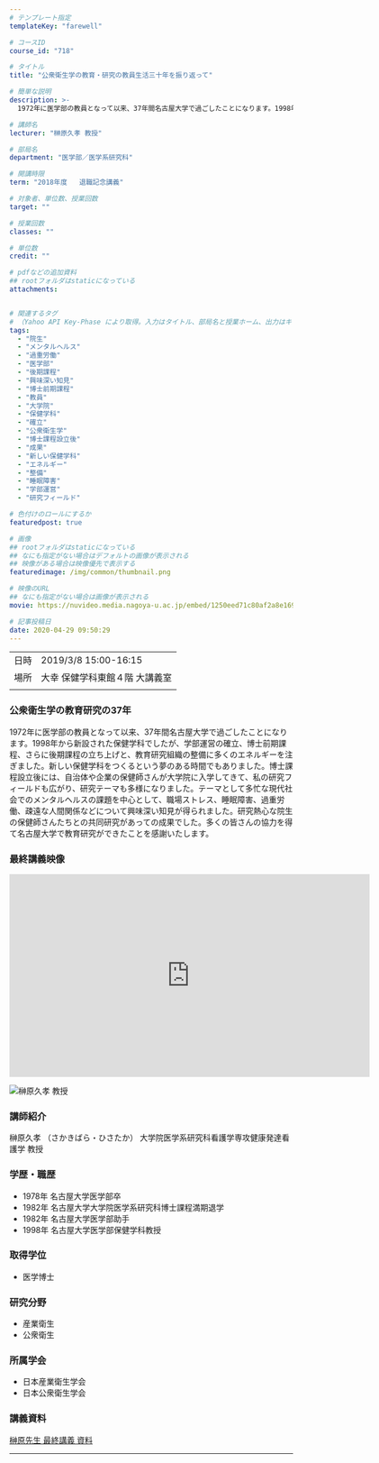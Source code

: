```yaml
---
# テンプレート指定
templateKey: "farewell"

# コースID
course_id: "718"

# タイトル
title: "公衆衛生学の教育・研究の教員生活三十年を振り返って"

# 簡単な説明
description: >-
  1972年に医学部の教員となって以来、37年間名古屋大学で過ごしたことになります。1998年から新設された保健学科でしたが、学部運営の確立、博士前期課程、さらに後期課程の立ち上げと、教育研究組織の整備に多くのエネルギーを注ぎました。新しい保健学科をつくるという夢のある時間でもありました。博士課程設立後には、自治体や企業の保健師さんが大学院に入学してきて、私の研究フィールドも広がり、研究テーマも ....

# 講師名
lecturer: "榊原久孝 教授"

# 部局名
department: "医学部／医学系研究科"

# 開講時限
term: "2018年度	退職記念講義"

# 対象者、単位数、授業回数
target: ""

# 授業回数
classes: ""

# 単位数
credit: ""

# pdfなどの追加資料
## rootフォルダはstaticになっている
attachments:


# 関連するタグ
# （Yahoo API Key-Phase により取得。入力はタイトル、部局名と授業ホーム、出力はキーフレーズ（tags））
tags:
  - "院生"
  - "メンタルヘルス"
  - "過重労働"
  - "医学部"
  - "後期課程"
  - "興味深い知見"
  - "博士前期課程"
  - "教員"
  - "大学院"
  - "保健学科"
  - "確立"
  - "公衆衛生学"
  - "博士課程設立後"
  - "成果"
  - "新しい保健学科"
  - "エネルギー"
  - "整備"
  - "睡眠障害"
  - "学部運営"
  - "研究フィールド"

# 色付けのロールにするか
featuredpost: true

# 画像
## rootフォルダはstaticになっている
## なにも指定がない場合はデフォルトの画像が表示される
## 映像がある場合は映像優先で表示する
featuredimage: /img/common/thumbnail.png

# 映像のURL
## なにも指定がない場合は画像が表示される
movie: https://nuvideo.media.nagoya-u.ac.jp/embed/1250eed71c80af2a8e1690ee638e907053ef73a8

# 記事投稿日
date: 2020-04-29 09:50:29
---
```


|   |   |
|---|---|
| 日時 | 2019/3/8  15:00-16:15 |
| 場所 | 大幸 保健学科東館４階 大講義室 |
|   |   |


### 公衆衛生学の教育研究の37年

1972年に医学部の教員となって以来、37年間名古屋大学で過ごしたことになります。1998年から新設された保健学科でしたが、学部運営の確立、博士前期課程、さらに後期課程の立ち上げと、教育研究組織の整備に多くのエネルギーを注ぎました。新しい保健学科をつくるという夢のある時間でもありました。博士課程設立後には、自治体や企業の保健師さんが大学院に入学してきて、私の研究フィールドも広がり、研究テーマも多様になりました。テーマとして多忙な現代社会でのメンタルヘルスの課題を中心として、職場ストレス、睡眠障害、過重労働、疎遠な人間関係などについて興味深い知見が得られました。研究熱心な院生の保健師さんたちとの共同研究があっての成果でした。多くの皆さんの協力を得て名古屋大学で教育研究ができたことを感謝いたします。

### 最終講義映像

<iframe src="https://nuvideo.media.nagoya-u.ac.jp/embed/1250eed71c80af2a8e1690ee638e907053ef73a8" width="640" height="360" frameborder="0" allowfullscreen></iframe>




![榊原久孝 教授](https://ocw.nagoya-u.jp/files/718/sakakibara.jpg) 


### 講師紹介
榊原久孝 （さかきばら・ひさたか） 大学院医学系研究科看護学専攻健康発達看護学 教授


### 学歴・職歴

* 1978年 名古屋大学医学部卒
* 1982年 名古屋大学大学院医学系研究科博士課程満期退学
* 1982年 名古屋大学医学部助手
* 1998年 名古屋大学医学部保健学科教授

### 取得学位
* 医学博士

### 研究分野
* 産業衛生
* 公衆衛生

### 所属学会
* 日本産業衛生学会
* 日本公衆衛生学会


### 講義資料


[榊原先生 最終講義 資料](https://ocw.nagoya-u.jp/files/718/sakakibara_siryou.pdf) 

-----